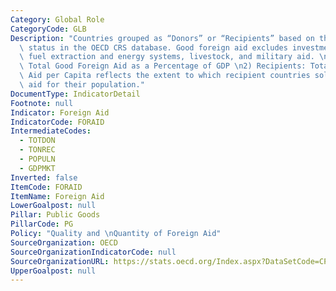 ```yaml
---
Category: Global Role
CategoryCode: GLB
Description: "Countries grouped as “Donors” or “Recipients” based on their reported\
  \ status in the OECD CRS database. Good foreign aid excludes investments in fossil\
  \ fuel extraction and energy systems, livestock, and military aid. \n1) Donors:\
  \ Total Good Foreign Aid as a Percentage of GDP \n2) Recipients: Total Good Foreign\
  \ Aid per Capita reflects the extent to which recipient countries solicit foreign\
  \ aid for their population."
DocumentType: IndicatorDetail
Footnote: null
Indicator: Foreign Aid
IndicatorCode: FORAID
IntermediateCodes:
  - TOTDON
  - TONREC
  - POPULN
  - GDPMKT
Inverted: false
ItemCode: FORAID
ItemName: Foreign Aid
LowerGoalpost: null
Pillar: Public Goods
PillarCode: PG
Policy: "Quality and \nQuantity of Foreign Aid"
SourceOrganization: OECD
SourceOrganizationIndicatorCode: null
SourceOrganizationURL: https://stats.oecd.org/Index.aspx?DataSetCode=CPA#
UpperGoalpost: null
---
```


